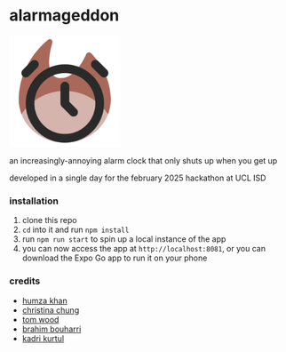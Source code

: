 # alarmageddon

<img src="./assets/images/icon.png" width="200" alt="alarmageddon">

an increasingly-annoying alarm clock that only shuts up when you get up

developed in a single day for the february 2025 hackathon at UCL ISD

### installation

1. clone this repo
2. `cd` into it and run `npm install`
3. run `npm run start` to spin up a local instance of the app
4. you can now access the app at `http://localhost:8081`, or you can download the Expo Go app to run it on your phone

### credits

- [humza khan](https://github.com/cyb0rg56)
- [christina chung](https://github.com/christina-chung)
- [tom wood](https://github.com/tc-wood)
- [brahim bouharri](https://github.com/bouharri)
- [kadri kurtul](https://github.com/kadriucl)
